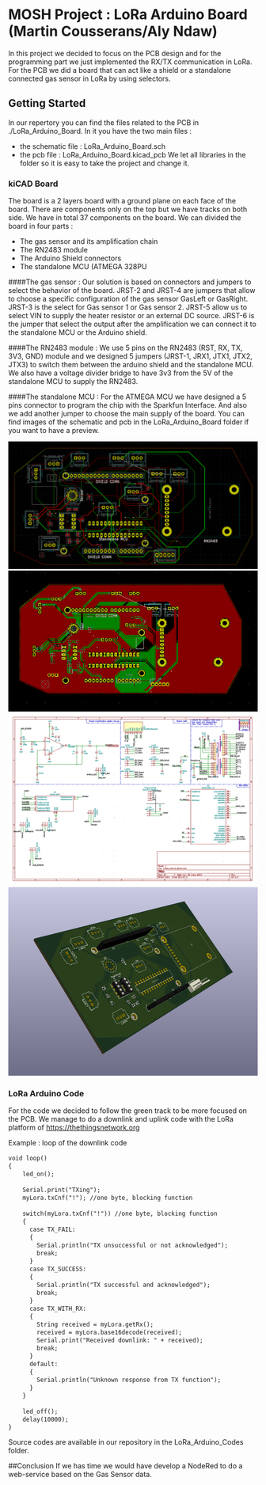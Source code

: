 # MOSH Project : LoRa Arduino Board (Martin Cousserans/Aly Ndaw)

In this project we decided to focus on the PCB design and for the programming part we just implemented the RX/TX communication in LoRa. 
For the PCB we did a board that can act like a shield or a standalone connected gas sensor in LoRa by using selectors. 

## Getting Started

In our repertory you can find the files related to the PCB in ./LoRa_Arduino_Board. In it you have the two main files :
- the schematic file : LoRa_Arduino_Board.sch 
- the pcb file : LoRa_Arduino_Board.kicad_pcb
We let all libraries in the folder so it is easy to take the project and change it. 

### kiCAD Board

The board is a 2 layers board with a ground plane on each face of the board. There are components only on the top but we have tracks on both side. 
We have in total 37 components on the board. 
We can divided the board in four parts : 
- The gas sensor and its amplification chain 
- The RN2483 module 
- The Arduino Shield connectors 
- The standalone MCU (ATMEGA 328PU

####The gas sensor : 
Our solution is based on connectors and jumpers to select the behavior of the board. 
JRST-2 and JRST-4 are jumpers that allow to choose a specific configuration of the gas sensor GasLeft or GasRight. JRST-3 is the select for Gas sensor 1 or Gas sensor 2. 
JRST-5 allow us to select VIN to supply the heater resistor or an external DC source. 
JRST-6 is the jumper that select the output after the amplification we can connect it to the standalone MCU or the Arduino shield. 

####The RN2483 module : 
We use 5 pins on the RN2483 (RST, RX, TX, 3V3, GND) module and we designed 5 jumpers (JRST-1, JRX1, JTX1, JTX2, JTX3) to switch them between the arduino shield and the standalone MCU. 
We also have a voltage divider bridge to have 3v3 from the 5V of the standalone MCU to supply the RN2483. 

####The standalone MCU : 
For the ATMEGA MCU we have designed a 5 pins connector to program the chip with the Sparkfun Interface. And also we add another jumper to choose the main supply of the board. 
You can find images of the schematic and pcb in the LoRa_Arduino_Board folder if you want to have a preview. 

![image info](https://github.com/MOSH-Insa-Toulouse/2019_B1_COUSSERANS_NDAW/blob/master/images/pcb_mosh.PNG)
![image info](https://github.com/MOSH-Insa-Toulouse/2019_B1_COUSSERANS_NDAW/blob/master/images/plan_de_masse.png)
![image info](https://github.com/MOSH-Insa-Toulouse/2019_B1_COUSSERANS_NDAW/blob/master/images/sch_icad.PNG)
![image info](https://github.com/MOSH-Insa-Toulouse/2019_B1_COUSSERANS_NDAW/blob/master/images/PCB_3D.png)
### LoRa Arduino Code

For the code we decided to follow the green track to be more focused on the PCB. 
We manage to do a downlink and uplink code with the LoRa platform of https://thethingsnetwork.org

Example : loop of the downlink code 
```
void loop()
{
    led_on();

    Serial.print("TXing");
    myLora.txCnf("!"); //one byte, blocking function

    switch(myLora.txCnf("!")) //one byte, blocking function
    {
      case TX_FAIL:
      {
        Serial.println("TX unsuccessful or not acknowledged");
        break;
      }
      case TX_SUCCESS:
      {
        Serial.println("TX successful and acknowledged");
        break;
      }
      case TX_WITH_RX:
      {
        String received = myLora.getRx();
        received = myLora.base16decode(received);
        Serial.print("Received downlink: " + received);
        break;
      }
      default:
      {
        Serial.println("Unknown response from TX function");
      }
    }

    led_off();
    delay(10000);
}
```
Source codes are available in our repository in the LoRa_Arduino_Codes folder. 


##Conclusion 
If we has time we would have develop a NodeRed to do a web-service based on the Gas Sensor data. 


